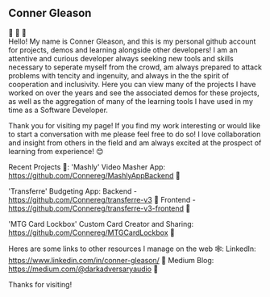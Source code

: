 ## Conner Gleason
💾 📢 💾 
<br/>
Hello! My name is Conner Gleason, and this is my personal github account for projects, demos and learning alongside other developers! I am an attentive and curious developer always seeking new tools and skills necessary to seperate myself from the crowd, am always prepared to attack problems with tencity and ingenuity, and always in the the spirit of cooperation and inclusivity. Here you can view many of the projects I have worked on over the years and see the associated demos for these projects, as well as the aggregation of many of the learning tools I have used in my time as a Software Developer.

Thank you for visiting my page! If you find my work interesting or would like to start a conversation with me please feel free to do so! I love collaboration and insight from others in the field and am always excited at the prospect of learning from experience! 😊

Recent Projects 💾:
'Mashly' Video Masher App: https://github.com/Connereg/MashlyAppBackend 🔗

'Transferre' Budgeting App:
Backend - https://github.com/Connereg/transferre-v3 🔗 Frontend - https://github.com/Connereg/transferre-v3-frontend 🔗

'MTG Card Lockbox' Custom Card Creator and Sharing: https://github.com/Connereg/MTGCardLockbox 🔗

Heres are some links to other resources I manage on the web 🕸️:
LinkedIn: https://www.linkedin.com/in/conner-gleason/ 🔗 Medium Blog: https://medium.com/@darkadversaryaudio 🔗

Thanks for visiting!
